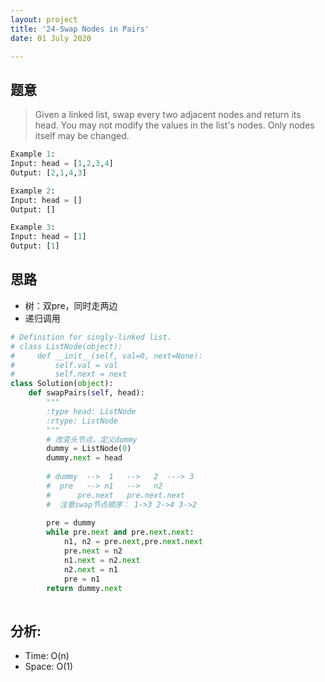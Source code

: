 ```yaml
---
layout: project
title: '24-Swap Nodes in Pairs'
date: 01 July 2020

---
```

## 题意
> Given a linked list, swap every two adjacent nodes and return its head.
> You may not modify the values in the list's nodes. Only nodes itself may be changed.

~~~python
Example 1:
Input: head = [1,2,3,4]
Output: [2,1,4,3]

Example 2:
Input: head = []
Output: []

Example 3:
Input: head = [1]
Output: [1]
~~~

## 思路
- 树：双pre，同时走两边
- 递归调用

~~~python
# Definition for singly-linked list.
# class ListNode(object):
#     def __init__(self, val=0, next=None):
#         self.val = val
#         self.next = next
class Solution(object):
    def swapPairs(self, head):
        """
        :type head: ListNode
        :rtype: ListNode
        """
        # 改变头节点，定义dummy
        dummy = ListNode(0)
        dummy.next = head
        
        # dummy  -->  1   -->   2  ---> 3
        #  pre   --> n1   -->   n2
        #      pre.next   pre.next.next
        #  注意swap节点顺序： 1->3 2->4 3->2                     
        
        pre = dummy
        while pre.next and pre.next.next:
            n1, n2 = pre.next,pre.next.next
            pre.next = n2
            n1.next = n2.next
            n2.next = n1
            pre = n1
        return dummy.next
        
~~~

## 分析:
- Time: O(n) 
- Space: O(1) 
